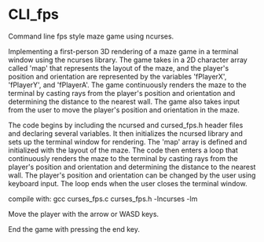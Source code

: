 # CLI_fps
Command line fps style maze game using ncurses.

Implementing a first-person 3D rendering of a maze game in a terminal window using the ncurses library. 
The game takes in a 2D character array called 'map' that represents the layout of the maze, 
and the player's position and orientation are represented by the variables 'fPlayerX', 'fPlayerY', and 'fPlayerA'. 
The game continuously renders the maze to the terminal by casting rays from the player's position and 
orientation and determining the distance to the nearest wall. The game also takes input from the user to move the player's position and orientation in the maze.

The code begins by including the ncursed and cursed_fps.h header files and declaring several variables. 
It then initializes the ncursed library and sets up the terminal window for rendering. 
The 'map' array is defined and initialized with the layout of the maze. 
The code then enters a loop that continuously renders the maze to the terminal by casting rays from the player's position and 
orientation and determining the distance to the nearest wall. The player's position and orientation can be changed by the user using keyboard input. 
The loop ends when the user closes the terminal window.

compile with:
gcc curses_fps.c curses_fps.h -lncurses -lm

Move the player with the arrow or WASD keys.

End the game with pressing the end key.
